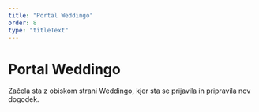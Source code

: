 ```yaml
---
title: "Portal Weddingo"
order: 8
type: "titleText"
---
```

# Portal Weddingo

Začela sta z obiskom strani  Weddingo,
kjer sta se prijavila in pripravila nov 
dogodek.